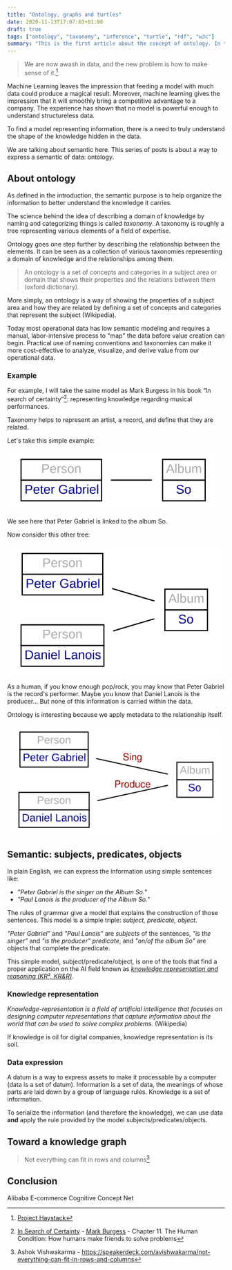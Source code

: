```yaml
---
title: "Ontology, graphs and turtles"
date: 2020-11-13T17:07:03+01:00
draft: true
tags: ["ontology", "taxonomy", "inference", "turtle", "rdf", "w3c"]
summary: "This is the first article about the concept of ontology. In this article, we introduce some ideas about semantic. From a set of definitions, we move to the notion of a knowledge graph. Then we show how triples and the turtle language can help setting up a schema and to represent knowledge"
---
```


> We are now awash in data, and the new problem is how to make sense of it.[^1]

[^1]: [Project Haystack](https://project-haystack.org/)

Machine Learning leaves the impression that feeding a model with much data could produce a magical result. Moreover, machine learning gives the impression that it will smoothly bring a competitive advantage to a company.
The experience has shown that no model is powerful enough to understand structureless data.

To find a model representing information, there is a need to truly understand the shape of the knowledge hidden in the data.

We are talking about semantic here. This series of posts is about a way to express a semantic of data: ontology.

## About ontology

As defined in the introduction, the semantic purpose is to help organize the information to better understand the knowledge it carries.

The science behind the idea of describing a domain of knowledge by naming and categorizing things is called _taxonomy_.
A taxonomy is roughly a tree representing various elements of a field of expertise.

Ontology goes one step further by describing the relationship between the elements. It can be seen as a collection of various taxonomies representing a domain of knowledge and the relationships among them.

> An ontology is a set of concepts and categories in a subject area or domain that shows their properties and the relations between them (oxford dictionary).

More simply, an ontology is a way of showing the properties of a subject area and how they are related by defining a set of concepts and categories that represent the subject (Wikipedia).

Today most operational data has low semantic modeling and requires a manual, labor-intensive process to "map" the data before value creation can begin. Practical use of naming conventions and taxonomies can make it more cost-effective to analyze, visualize, and derive value from our operational data.

### Example

For example, I will take the same model as Mark Burgess in his book “In search of certainty”[^3]: representing knowledge regarding musical performances.

[^3]: [In Search of Certainty](https://www.oreilly.com/library/view/in-search-of/9781491923337/) - [Mark Burgess](https://twitter.com/markburgess_osl) - Chapter 11. The Human Condition: How humans make friends to solve problems

Taxonomy helps to represent an artist, a record, and define that they are related.

Let's take this simple example:

![simple-record](/assets/simple-record.svg)

We see here that Peter Gabriel is linked to the album So.

Now consider this other tree:

![simple-record2](/assets/simple-record2.svg)

As a human, if you know enough pop/rock, you may know that Peter Gabriel is the record's performer. Maybe you know that Daniel Lanois is the producer… But none of this information is carried within the data.

Ontology is interesting because we apply metadata to the relationship itself.

![simple-record3](/assets/simple-record3.svg)

## Semantic: subjects, predicates, objects

In plain English, we can express the information using simple sentences like:

- _"Peter Gabriel is the singer on the Album So."_
- _"Paul Lanois is the producer of the Album So."_

The rules of grammar give a model that explains the construction of those sentences. This model is a simple triple: _subject, predicate, object_.

_"Peter Gabriel"_ and _"Paul Lanois"_ are _subjects_ of the sentences, _"is the singer"_ and _"is the producer"_ _predicate_, and _"on/of the album So"_ are objects that complete the predicate.

This simple model, subject/predicate/object, is one of the tools that find a proper application on the AI field known as [_knowledge representation and reasoning (KR², KR&R)_](https://en.wikipedia.org/wiki/Knowledge_representation_and_reasoning).

### Knowledge representation

_Knowledge-representation is a field of artificial intelligence that focuses on designing computer representations that capture information about the world that can be used to solve complex problems._ (Wikipedia)

If knowledge is oil for digital companies, knowledge representation is its soil.

### Data expression

A datum is a way to express assets to make it processable by a computer (data is a set of datum). Information is a set of data, the meanings of whose parts are laid down by a group of language rules. Knowledge is a set of information.

To serialize the information (and therefore the knowledge), we can use data **and** apply the rule provided by the model subjects/predicates/objects.

## Toward a knowledge graph

> Not everything can fit in rows and columns[^2]

[^2]: Ashok Vishwakarma - https://speakerdeck.com/avishwakarma/not-everything-can-fit-in-rows-and-columns


## Conclusion

Alibaba E-commerce Cognitive Concept Net
